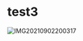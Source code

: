# test3
![IMG20210902200317](https://user-images.githubusercontent.com/100499606/155866472-20b94045-ba1b-465b-8d0d-80eb42db3553.jpg)
